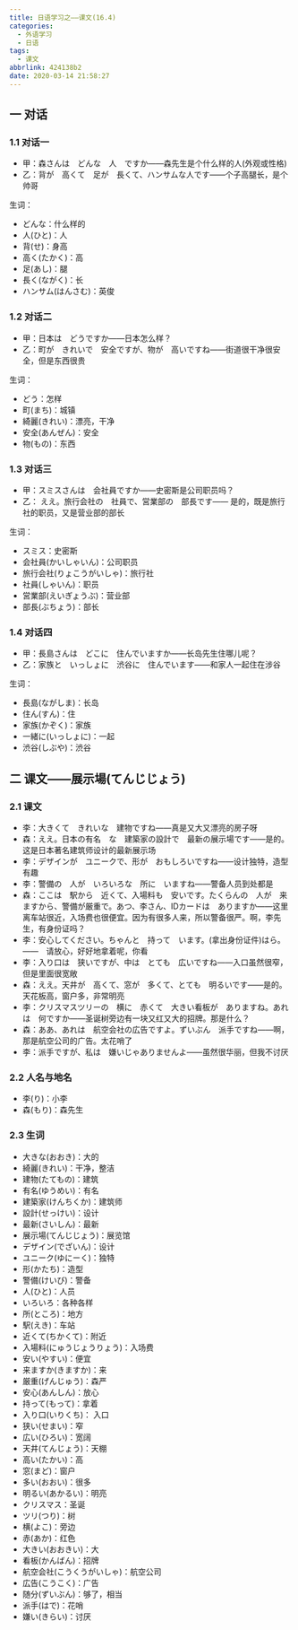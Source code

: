 ```yaml
---
title: 日语学习之——课文(16.4)
categories:
  - 外语学习
  - 日语
tags:
  - 课文
abbrlink: 424138b2
date: 2020-03-14 21:58:27
---
```

## 一 对话

### 1.1 对话一

* 甲：森さんは　どんな　人　ですか——森先生是个什么样的人(外观或性格)
* 乙：背が　高くて　足が　長くて、ハンサムな人です——个子高腿长，是个帅哥

<!--more-->

生词：  

* どんな：什么样的
* 人(ひと)：人
* 背(せ)：身高
* 高く(たかく)：高
* 足(あし)：腿
* 長く(ながく)：长
* ハンサム(はんさむ)：英俊

### 1.2 对话二

* 甲：日本は　どうですか——日本怎么样？
* 乙：町が　きれいで　安全ですが、物が　高いですね——街道很干净很安全，但是东西很贵

生词：  

* どう：怎样
* 町(まち)：城镇
* 綺麗(きれい)：漂亮，干净
* 安全(あんぜん)：安全
* 物(もの)：东西

### 1.3 对话三

* 甲：スミスさんは　会社員ですか——史密斯是公司职员吗？
* 乙： ええ。旅行会社の　社員で、営業部の　部長です—— 是的，既是旅行社的职员，又是营业部的部长

生词：  

* スミス：史密斯
* 会社員(かいしゃいん)：公司职员
* 旅行会社(りょこうがいしゃ)：旅行社
* 社員(しゃいん)：职员
* 営業部(えいぎょうぶ)：营业部
* 部長(ぶちょう)：部长

### 1.4 对话四

* 甲：長島さんは　どこに　住んでいますか——长岛先生住哪儿呢？
* 乙：家族と　いっしょに　渋谷に　住んでいます——和家人一起住在涉谷

生词：  

* 長島(ながしま)：长岛
* 住ん(すん)：住
* 家族(かぞく)：家族
* 一緒に(いっしょに)：一起
* 渋谷(しぶや)：渋谷

## 二 课文——展示場(てんじじょう)

### 2.1 课文

* 李：大きくて　きれいな　建物ですね——真是又大又漂亮的房子呀
* 森：ええ。日本の有名　な　建築家の設計で　最新の展示場です——是的。这是日本著名建筑师设计的最新展示场
* 李：デザインが　ユニークで、形が　おもしろいですね——设计独特，造型有趣
* 李：警備の　人が　いろいろな　所に　いますね——警备人员到处都是
* 森：ここは　駅から　近くて、入場料も　安いです。たくらんの　人が　来ますから、警備が厳重で。あつ、李さん、IDカードは　ありますか——这里离车站很近，入场费也很便宜。因为有很多人来，所以警备很严。啊，李先生，有身份证吗？
* 李：安心してください。ちゃんと　持って　います。(拿出身份证件)はら。——　请放心，好好地拿着呢，你看
* 李：入り口は　狭いですが、中は　とても　広いですね——入口虽然很窄，但是里面很宽敞
* 森：ええ。天井が　高くて、窓が　多くて、とても　明るいです——是的。天花板高，窗户多，非常明亮
* 李：クリスマスツリーの　横に　赤くて　大きい看板が　ありますね。あれは　何ですか——圣诞树旁边有一块又红又大的招牌。那是什么？
* 森：ああ、あれは　航空会社の広告ですよ。ずいぶん　派手ですね——啊，那是航空公司的广告。太花哨了
* 李：派手ですが、私は　嫌いじゃありませんよ——虽然很华丽，但我不讨厌

### 2.2 人名与地名

* 李(り)：小李
* 森(もり)：森先生

### 2.3 生词

* 大きな(おおき)：大的
* 綺麗(きれい)：干净，整洁
* 建物(たてもの)：建筑
* 有名(ゆうめい)：有名
* 建築家(けんちくか)：建筑师
* 設計(せっけい)：设计
* 最新(さいしん)：最新
* 展示場(てんじじょう)：展览馆
* デザイン(でざいん)：设计
* ユニーク(ゆにーく)：独特
* 形(かたち)：造型
* 警備(けいび)：警备
* 人(ひと)：人员
* いろいろ：各种各样
* 所(ところ)：地方
* 駅(えき)：车站
* 近くて(ちかくて)：附近
* 入場料(にゅうじょうりょう)：入场费
* 安い(やすい)：便宜
* 来ますか(きますか)：来
* 厳重(げんじゅう)：森严
* 安心(あんしん)：放心
* 持って(もって)：拿着
* 入り口(いりくち)： 入口
* 狭い(せまい)：窄
* 広い(ひろい)：宽阔
* 天井(てんじょう)：天棚
* 高い(たかい)：高
* 窓(まど)：窗户
* 多い(おおい)：很多
* 明るい(あかるい)：明亮
* クリスマス：圣诞
* ツリ(つり)：树
* 横(よこ)：旁边
* 赤(あか)：红色
* 大きい(おおきい)：大
* 看板(かんばん)：招牌
* 航空会社(こうくうがいしゃ)：航空公司
* 広告(こうこく)：广告
* 随分(ずいぶん)：够了，相当
* 派手(はで)：花哨
* 嫌い(きらい)：讨厌